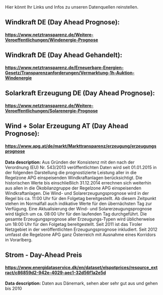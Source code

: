 Hier könnt Ihr Links und Infos zu unseren Datenquellen reinstellen.

## Windkraft DE (Day Ahead Prognose):
#### https://www.netztransparenz.de/Weitere-Veroeffentlichungen/Windenergie-Prognose

## Windkraft DE (Day Ahead Gehandelt):
#### https://www.netztransparenz.de/Erneuerbare-Energien-Gesetz/Transparenzanforderungen/Vermarktung-1h-Auktion-Windenergie




## Solarkraft Erzeugung DE (Day Ahead Prognose):
#### https://www.netztransparenz.de/Weitere-Veroeffentlichungen/Solarenergie-Prognose

## Wind + Solar Erzeugung AT (Day Ahead Prognose):
#### https://www.apg.at/de/markt/Markttransparenz/erzeugung/erzeugungsprognose
**Data description:** Aus Gründen der Konsistenz mit den nach der Verordnung (EU) Nr. 543/2013 veröffentlichten Daten wird seit 01.01.2015 in der folgenden Darstellung die prognostizierte Leistung aller in die Regelzone APG einspeisenden Windkraftanlagen berücksichtigt. Die historischen Werte bis einschließlich 31.12.2014 errechnen sich weiterhin aus allen in die Ökobilanzgruppe der Regelzone APG einspeisenden Windkraftanlagen.
Die Wind- und Solarerzeugungsprognose wird in der Regel bis ca. 11:00 Uhr für den Folgetag bereitgestellt. Ab diesem Zeitpunkt stehen im Normalfall auch indikative Werte für den übernächsten Tag zur Verfügung.
Eine Aktualisierung der Wind- und Solarerzeugungsprognose wird täglich um ca. 08:00 Uhr für den laufenden Tag durchgeführt.
Die gesamte Erzeugungsprognose aller Erzeugungs-Typen wird üblicherweise um  18:00 Uhr für den Folgetag bereitgestellt.
Seit 2011 ist das Tiroler Netzgebiet in der veröffentlichten Erzeugungsprognose inkludiert. Seit 2012 umfasst die Regelzone APG ganz Österreich mit Ausnahme eines Korridors in Vorarlberg.

## Strom - Day-Ahead Preis 
#### https://www.energidataservice.dk/en/dataset/elspotprices/resource_extract/c86859d2-942e-4029-aec1-32d56f1a2e5d
**Data description:** Daten aus Dänemark, sehen aber sehr gut aus und gehen bis 2010
